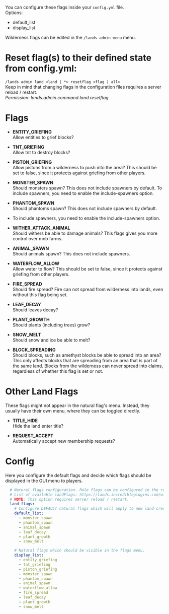 You can configure these flags inside your `config.yml` file.\
Options: 
* default_list
* display_list

Wilderness flags can be edited in the `/lands admin menu` menu.

# Reset flag(s) to their defined state from config.yml:
`/lands admin land <land | *> resetflag <flag | all>`\
Keep in mind that changing flags in the configuration files requires a server reload / restart.\
*Permission: lands.admin.command.land.resetflag*

# Flags
* **ENTITY_GRIEFING**\
Allow entities to grief blocks?

* **TNT_GRIEFING**\
Allow tnt to destroy blocks?

* **PISTON_GRIEFING**\
Allow pistons from a wilderness to push into the area?
This should be set to false, since it protects against griefing from other players.

* **MONSTER_SPAWN**\
Should monsters spawn? This does not include spawners by default.
To include spawners, you need to enable the include-spawners option.

* **PHANTOM_SPAWN**\
Should phantoms spawn? This does not include spawners by default.
* To include spawners, you need to enable the include-spawners option.

* **WITHER_ATTACK_ANIMAL**\
Should withers be able to damage animals? This flags gives you more control over mob farms.

* **ANIMAL_SPAWN**\
Should animals spawn? This does not include spawners.

* **WATERFLOW_ALLOW**\
Allow water to flow?
This should be set to false, since it protects against griefing from other players.

* **FIRE_SPREAD**\
Should fire spread? Fire can not spread from wilderness into lands, even without this flag being set.

* **LEAF_DECAY**\
Should leaves decay?

* **PLANT_GROWTH**\
Should plants (including trees) grow?

* **SNOW_MELT**\
Should snow and ice be able to melt?

* **BLOCK_SPREADING**\
Should blocks, such as amethyst blocks be able to spread into an area? 
This only affects blocks that are spreading from an area that is part of the same land.
Blocks from the wilderness can never spread into claims, regardless of whether this flag is set or not.

# Other Land Flags
These flags might not appear in the natural flag's menu. Instead, they usually have their own menu, where they can be toggled directly.
* **TITLE_HIDE**\
Hide the land enter title?

* **REQUEST_ACCEPT**\
Automatically accept new membership requests?

# Config
Here you configure the default flags and decide which flags should be displayed in the GUI menu to players.
```yaml
  # Natural flags configuration. Role flags can be configured in the roles.yml file.
  # List of available landFlags: https://lands.incredibleplugins.com/wiki/Natural-Flags
  # NOTE: This option requires server reload / restart.
  land-flags:
    # Configure DEFAULT natural flags which will apply to new land creations.
    default_list:
      - monster_spawn
      - phantom_spawn
      - animal_spawn
      - leaf_decay
      - plant_growth
      - snow_melt

    # Natural flags which should be visible in the flags menu.
    display_list:
      - entity_griefing
      - tnt_griefing
      - piston_griefing
      - monster_spawn
      - phantom_spawn
      - animal_spawn
      - waterflow_allow
      - fire_spread
      - leaf_decay
      - plant_growth
      - snow_melt
```